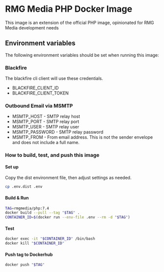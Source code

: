 # RMG Media PHP Docker Image

This image is an extension of the official PHP image, opinionated for RMG Media development needs

## Environment variables
The following environment variables should be set when running this image: 

### Blackfire
The blackfire cli client will use these credentials.

* BLACKFIRE_CLIENT_ID
* BLACKFIRE_CLIENT_TOKEN

### Outbound Email via MSMTP

* MSMTP_HOST - SMTP relay host
* MSMTP_PORT - SMTP relay port
* MSMTP_USER - SMTP relay user
* MSMTP_PASSWORD - SMTP relay password
* MSMTP_FROM - From email address. This is not the sender envelope and does not include a full name.

### How to build, test, and push this image

#### Set up

Copy the dist environment file, then adjust settings as needed.
```bash
cp .env.dist .env
```

#### Build & Run

```bash
TAG=rmgmedia/php:7.4
docker build --pull --tag "$TAG" .
CONTAINER_ID=$(docker run --env-file .env --rm -d "$TAG")
```

#### Test

```bash
docker exec -it "$CONTAINER_ID" /bin/bash
docker kill "$CONTAINER_ID"
```

#### Push tag to Dockerhub

```bash
docker push "$TAG"
```
